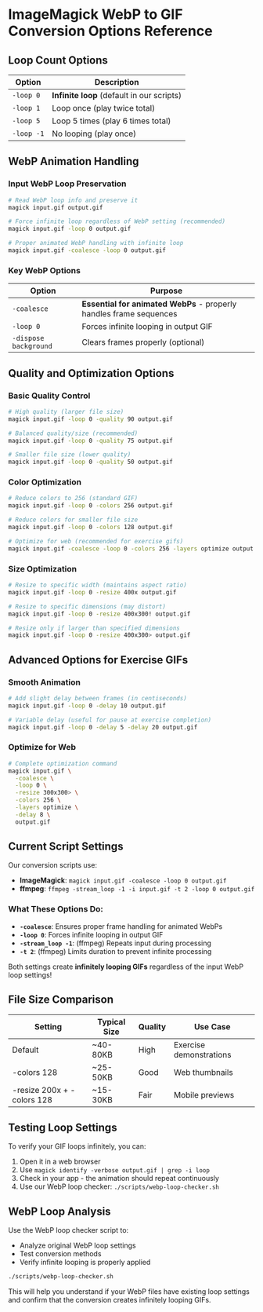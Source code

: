 # ImageMagick WebP to GIF Conversion Options Reference

## Loop Count Options

| Option | Description |
|--------|-------------|
| `-loop 0` | **Infinite loop** (default in our scripts) |
| `-loop 1` | Loop once (play twice total) |
| `-loop 5` | Loop 5 times (play 6 times total) |
| `-loop -1` | No looping (play once) |

## WebP Animation Handling

### Input WebP Loop Preservation
```bash
# Read WebP loop info and preserve it
magick input.gif output.gif

# Force infinite loop regardless of WebP setting (recommended)
magick input.gif -loop 0 output.gif

# Proper animated WebP handling with infinite loop
magick input.gif -coalesce -loop 0 output.gif
```

### Key WebP Options
| Option | Purpose |
|--------|---------|
| `-coalesce` | **Essential for animated WebPs** - properly handles frame sequences |
| `-loop 0` | Forces infinite looping in output GIF |
| `-dispose background` | Clears frames properly (optional) |

## Quality and Optimization Options

### Basic Quality Control
```bash
# High quality (larger file size)
magick input.gif -loop 0 -quality 90 output.gif

# Balanced quality/size (recommended)
magick input.gif -loop 0 -quality 75 output.gif

# Smaller file size (lower quality)
magick input.gif -loop 0 -quality 50 output.gif
```

### Color Optimization
```bash
# Reduce colors to 256 (standard GIF)
magick input.gif -loop 0 -colors 256 output.gif

# Reduce colors for smaller file size
magick input.gif -loop 0 -colors 128 output.gif

# Optimize for web (recommended for exercise gifs)
magick input.gif -coalesce -loop 0 -colors 256 -layers optimize output.gif
```

### Size Optimization
```bash
# Resize to specific width (maintains aspect ratio)
magick input.gif -loop 0 -resize 400x output.gif

# Resize to specific dimensions (may distort)
magick input.gif -loop 0 -resize 400x300! output.gif

# Resize only if larger than specified dimensions
magick input.gif -loop 0 -resize 400x300> output.gif
```

## Advanced Options for Exercise GIFs

### Smooth Animation
```bash
# Add slight delay between frames (in centiseconds)
magick input.gif -loop 0 -delay 10 output.gif

# Variable delay (useful for pause at exercise completion)
magick input.gif -loop 0 -delay 5 -delay 20 output.gif
```

### Optimize for Web
```bash
# Complete optimization command
magick input.gif \
  -coalesce \
  -loop 0 \
  -resize 300x300> \
  -colors 256 \
  -layers optimize \
  -delay 8 \
  output.gif
```

## Current Script Settings

Our conversion scripts use:
- **ImageMagick**: `magick input.gif -coalesce -loop 0 output.gif`
- **ffmpeg**: `ffmpeg -stream_loop -1 -i input.gif -t 2 -loop 0 output.gif`

### What These Options Do:
- **`-coalesce`**: Ensures proper frame handling for animated WebPs
- **`-loop 0`**: Forces infinite looping in output GIF
- **`-stream_loop -1`**: (ffmpeg) Repeats input during processing
- **`-t 2`**: (ffmpeg) Limits duration to prevent infinite processing

Both settings create **infinitely looping GIFs** regardless of the input WebP loop settings!

## File Size Comparison

| Setting | Typical Size | Quality | Use Case |
|---------|-------------|---------|----------|
| Default | ~40-80KB | High | Exercise demonstrations |
| -colors 128 | ~25-50KB | Good | Web thumbnails |
| -resize 200x + -colors 128 | ~15-30KB | Fair | Mobile previews |

## Testing Loop Settings

To verify your GIF loops infinitely, you can:
1. Open it in a web browser
2. Use `magick identify -verbose output.gif | grep -i loop`
3. Check in your app - the animation should repeat continuously
4. Use our WebP loop checker: `./scripts/webp-loop-checker.sh`

## WebP Loop Analysis

Use the WebP loop checker script to:
- Analyze original WebP loop settings
- Test conversion methods
- Verify infinite looping is properly applied

```bash
./scripts/webp-loop-checker.sh
```

This will help you understand if your WebP files have existing loop settings and confirm that the conversion creates infinitely looping GIFs.